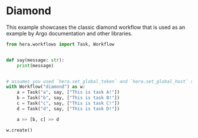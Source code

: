 # Diamond

This example showcases the classic diamond workflow that is used as an example by Argo documentation and
other libraries.

```python
from hera.workflows import Task, Workflow


def say(message: str):
    print(message)


# assumes you used `hera.set_global_token` and `hera.set_global_host` so that the workflow can be submitted
with Workflow("diamond") as w:
    a = Task("a", say, ["This is task A!"])
    b = Task("b", say, ["This is task B!"])
    c = Task("c", say, ["This is task C!"])
    d = Task("d", say, ["This is task D!"])

    a >> [b, c] >> d

w.create()
```
